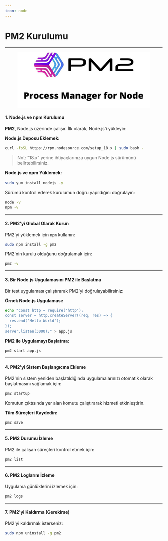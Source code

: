 ```yaml
---
icon: node
---
```


# PM2 Kurulumu

***

<figure><img src="../../.gitbook/assets/https___dev-to-uploads.s3.amazonaws.com_uploads_articles_c0h3dmly1g15kdlqzdj6.jpg" alt=""><figcaption></figcaption></figure>

#### 1. **Node.js ve npm Kurulumu**

**PM2**, Node.js üzerinde çalışır. İlk olarak, Node.js'i yükleyin:

**Node.js Deposu Eklemek:**

```bash
curl -fsSL https://rpm.nodesource.com/setup_18.x | sudo bash -
```

> Not: "18.x" yerine ihtiyaçlarınıza uygun Node.js sürümünü belirtebilirsiniz.

**Node.js ve npm Yüklemek:**

```bash
sudo yum install nodejs -y
```

Sürümü kontrol ederek kurulumun doğru yapıldığını doğrulayın:

```bash
node -v
npm -v
```

***

#### 2. **PM2'yi Global Olarak Kurun**

PM2'yi yüklemek için `npm` kullanın:

```bash
sudo npm install -g pm2
```

PM2'nin kurulu olduğunu doğrulamak için:

```bash
pm2 -v
```

***

#### 3. **Bir Node.js Uygulamasını PM2 ile Başlatma**

Bir test uygulaması çalıştırarak PM2'yi doğrulayabilirsiniz:

**Örnek Node.js Uygulaması:**

```bash
echo "const http = require('http'); 
const server = http.createServer((req, res) => {
  res.end('Hello World');
}); 
server.listen(3000);" > app.js
```

**PM2 ile Uygulamayı Başlatma:**

```bash
pm2 start app.js
```

***

#### 4. **PM2'yi Sistem Başlangıcına Ekleme**

PM2'nin sistem yeniden başlatıldığında uygulamalarınızı otomatik olarak başlatmasını sağlamak için:

```bash
pm2 startup
```

Komutun çıktısında yer alan komutu çalıştırarak hizmeti etkinleştirin.

**Tüm Süreçleri Kaydedin:**

```bash
pm2 save
```

***

#### 5. **PM2 Durumu İzleme**

PM2 ile çalışan süreçleri kontrol etmek için:

```bash
pm2 list
```

***

#### 6. **PM2 Loglarını İzleme**

Uygulama günlüklerini izlemek için:

```bash
pm2 logs
```

***

#### 7. **PM2'yi Kaldırma (Gerekirse)**

PM2'yi kaldırmak isterseniz:

```bash
sudo npm uninstall -g pm2
```
